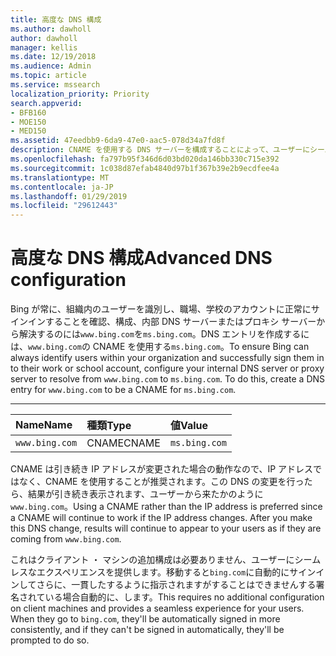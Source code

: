 ```yaml
---
title: 高度な DNS 構成
ms.author: dawholl
author: dawholl
manager: kellis
ms.date: 12/19/2018
ms.audience: Admin
ms.topic: article
ms.service: mssearch
localization_priority: Priority
search.appverid:
- BFB160
- MOE150
- MED150
ms.assetid: 47eedbb9-6da9-47e0-aac5-078d34a7fd8f
description: CNAME を使用する DNS サーバーを構成することによって、ユーザーにシームレスなサインイン エクスペリエンスを確保します。
ms.openlocfilehash: fa797b95f346d6d03bd020da146bb330c715e392
ms.sourcegitcommit: 1c038d87efab4840d97b1f367b39e2b9ecdfee4a
ms.translationtype: MT
ms.contentlocale: ja-JP
ms.lasthandoff: 01/29/2019
ms.locfileid: "29612443"
---
```

# <a name="advanced-dns-configuration"></a><span data-ttu-id="422bd-103">高度な DNS 構成</span><span class="sxs-lookup"><span data-stu-id="422bd-103">Advanced DNS configuration</span></span>

<span data-ttu-id="422bd-p101">Bing が常に、組織内のユーザーを識別し、職場、学校のアカウントに正常にサインインすることを確認、構成、内部 DNS サーバーまたはプロキシ サーバーから解決するのには`www.bing.com`を`ms.bing.com`。DNS エントリを作成するには、`www.bing.com`の CNAME を使用する`ms.bing.com`。</span><span class="sxs-lookup"><span data-stu-id="422bd-p101">To ensure Bing can always identify users within your organization and successfully sign them in to their work or school account, configure your internal DNS server or proxy server to resolve from `www.bing.com` to `ms.bing.com`. To do this, create a DNS entry for `www.bing.com` to be a CNAME for `ms.bing.com`.</span></span>
  
****

|<span data-ttu-id="422bd-106">**Name**</span><span class="sxs-lookup"><span data-stu-id="422bd-106">**Name**</span></span>|<span data-ttu-id="422bd-107">**種類**</span><span class="sxs-lookup"><span data-stu-id="422bd-107">**Type**</span></span>|<span data-ttu-id="422bd-108">**値**</span><span class="sxs-lookup"><span data-stu-id="422bd-108">**Value**</span></span>|
|:-----|:-----|:-----|
|`www.bing.com`  <br/> |<span data-ttu-id="422bd-109">CNAME</span><span class="sxs-lookup"><span data-stu-id="422bd-109">CNAME</span></span>  <br/> |`ms.bing.com`  <br/> |
   
<span data-ttu-id="422bd-p102">CNAME は引き続き IP アドレスが変更された場合の動作なので、IP アドレスではなく、CNAME を使用することが推奨されます。この DNS の変更を行ったら、結果が引き続き表示されます、ユーザーから来たかのように`www.bing.com`。</span><span class="sxs-lookup"><span data-stu-id="422bd-p102">Using a CNAME rather than the IP address is preferred since a CNAME will continue to work if the IP address changes. After you make this DNS change, results will continue to appear to your users as if they are coming from `www.bing.com`.</span></span> 
  
<span data-ttu-id="422bd-p103">これはクライアント ・ マシンの追加構成は必要ありません、ユーザーにシームレスなエクスペリエンスを提供します。移動すると`bing.com`に自動的にサインインしてさらに、一貫したするように指示されますがすることはできませんする署名されている場合自動的に、します。</span><span class="sxs-lookup"><span data-stu-id="422bd-p103">This requires no additional configuration on client machines and provides a seamless experience for your users. When they go to `bing.com`, they'll be automatically signed in more consistently, and if they can't be signed in automatically, they'll be prompted to do so.</span></span>
